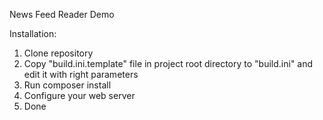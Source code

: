 News Feed Reader Demo

Installation:
1. Clone repository
2. Copy "build.ini.template" file in project root directory to "build.ini" and edit it with right parameters
3. Run composer install
4. Configure your web server
5. Done